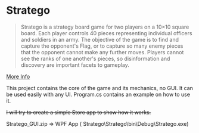 Stratego
========

> Stratego is a strategy board game for two players on a 10×10 square board. Each player controls 40 pieces representing individual officers and soldiers in an army. The objective of the game is to find and capture the opponent's Flag, or to capture so many enemy pieces that the opponent cannot make any further moves. Players cannot see the ranks of one another's pieces, so disinformation and discovery are important facets to gameplay.

[More Info](http://en.wikipedia.org/wiki/Stratego)

This project contains the core of the game and its mechanics, no GUI. It can be used easily with any UI. Program.cs contains an example on how to use it.

~~I will try to create a simple Store app to show how it works.~~

Stratego_GUI.zip => WPF App ( Stratego\Stratego\bin\Debug\Stratego.exe)
